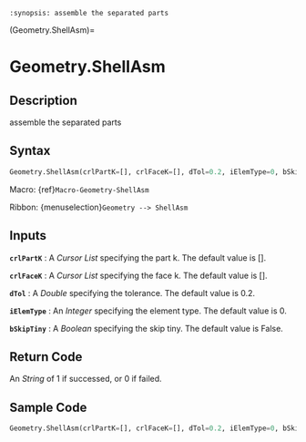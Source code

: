 ```{module} Geometry.ShellAsm()
:synopsis: assemble the separated parts
```

(Geometry.ShellAsm)=

# Geometry.ShellAsm

## Description

assemble the separated parts

## Syntax

```python
Geometry.ShellAsm(crlPartK=[], crlFaceK=[], dTol=0.2, iElemType=0, bSkipTiny=False)
```

Macro: {ref}`Macro-Geometry-ShellAsm`

Ribbon: {menuselection}`Geometry --> ShellAsm`

## Inputs

**`crlPartK`**
: A _Cursor List_ specifying the part k. The default value is [].

**`crlFaceK`**
: A _Cursor List_ specifying the face k. The default value is [].

**`dTol`**
: A _Double_ specifying the tolerance. The default value is 0.2.

**`iElemType`**
: An _Integer_ specifying the element type. The default value is 0.

**`bSkipTiny`**
: A _Boolean_ specifying the skip tiny. The default value is False.

## Return Code

An _String_ of 1 if successed, or 0 if failed.

## Sample Code

```python
Geometry.ShellAsm(crlPartK=[], crlFaceK=[], dTol=0.2, iElemType=0, bSkipTiny=False)
```
